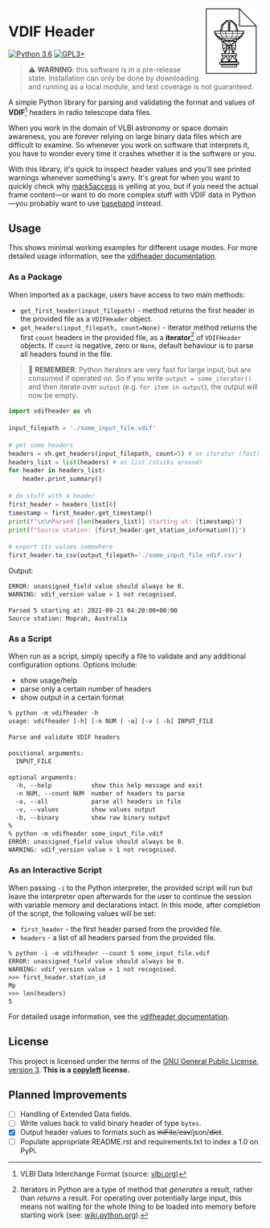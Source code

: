 <img align="right" src="docs/logo.png" style="padding:10px;width:20%;">

# VDIF Header

[![Python 3.6](https://img.shields.io/badge/python-3.6+-blue.svg)](https://www.python.org/downloads/release/python-360/) [![GPL3+](https://img.shields.io/badge/license-GPL3+-blue)](https://www.gnu.org/licenses/gpl-3.0.en.html)

> :warning: **WARNING**: this software is in a pre-release state. Installation can only be done by downloading and running as a local module, and test coverage is not guaranteed.

A simple Python library for parsing and validating the format and values of **VDIF**[^1] headers in radio telescope data files.

When you work in the domain of VLBI astronomy or space domain awareness, you are forever relying on large binary data files which are difficult to examine. So whenever you work on software that interprets it, you have to wonder every time it crashes whether it is the software or you. 

With this library, it's quick to inspect header values and you'll see printed warnings whenever something's awry. It's great for when you want to quickly check why [mark5access](https://safe.nrao.edu/wiki/bin/view/VLBA/Software#DiFX) is yelling at you, but if you need the actual frame content—or want to do more complex stuff with VDIF data in Python—you probably want to use [baseband](https://github.com/mhvk/baseband) instead.

[^1]: VLBI Data Interchange Format (source: [vlbi.org](https://vlbi.org/wp-content/uploads/2019/03/VDIF_specification_Release_1.1.1.pdf))

## Usage

This shows minimal working examples for different usage modes. For more detailed usage information, see the [vdifheader documentation](/docs).

### As a Package

When imported as a package, users have access to two main methods:

* `get_first_header(input_filepath)` - method returns the first header in the provided file as a `VDIFHeader` object.
* `get_headers(input_filepath, count=None)` - iterator method returns the first `count` headers in the provided file, as a **iterator**[^2] of `VDIFHeader` objects. If `count` is negative, zero or `None`, default behaviour is to parse all headers found in the file. 

> :brain: **REMEMBER**: Python iterators are very fast for large input, but are consumed if operated on. So if you write `output = some_iterator()` and then iterate over `output` (e.g. `for item in output`), the output will now be empty.

[^2]: Iterators in Python are a type of method that *generates* a result, rather than *returns* a result. For operating over potentially large input, this means not waiting for the whole thing to be loaded into memory before starting work (see: [wiki.python.org](https://wiki.python.org/moin/Iterator)).

```python
import vdifheader as vh

input_filepath = './some_input_file.vdif'

# get some headers
headers = vh.get_headers(input_filepath, count=5) # as iterator (fast)
headers_list = list(headers) # as list (sticks around)
for header in headers_list:
    header.print_summary()

# do stuff with a header
first_header = headers_list[0]
timestamp = first_header.get_timestamp()
print(f"\n\nParsed {len(headers_list)} starting at: {timestamp}")
print(f"Source station: {first_header.get_station_information()}")

# export its values somewhere
first_header.to_csv(output_filepath='./some_input_file_vdif.csv')
```
Output:
```
ERROR: unassigned_field value should always be 0.
WARNING: vdif_version value > 1 not recognised.

Parsed 5 starting at: 2021-09-21 04:20:00+00:00
Source station: Moprah, Australia
```

### As a Script

When run as a script, simply specify a file to validate and any additional configuration options. Options include:

* show usage/help
* parse only a certain number of headers
* show output in a certain format

```
% python -m vdifheader -h
usage: vdifheader [-h] [-n NUM | -a] [-v | -b] INPUT_FILE

Parse and validate VDIF headers

positional arguments:
  INPUT_FILE

optional arguments:
  -h, --help           show this help message and exit
  -n NUM, --count NUM  number of headers to parse
  -a, --all            parse all headers in file
  -v, --values         show values output
  -b, --binary         show raw binary output
%
% python -m vdifheader some_input_file.vdif
ERROR: unassigned_field value should always be 0.
WARNING: vdif_version value > 1 not recognised.
```

### As an Interactive Script

When passing `-i` to the Python interpreter, the provided script will run but leave the interpreter open afterwards for the user to continue the session with variable memory and declarations intact. In this mode, after completion of the script, the following values will be set:

* `first_header` - the first header parsed from the provided file.
* `headers` - a list of all headers parsed from the provided file.

```
% python -i -m vdifheader --count 5 some_input_file.vdif
ERROR: unassigned_field value should always be 0.
WARNING: vdif_version value > 1 not recognised.
>>> first_header.station_id
Mp
>>> len(headers)
5
```

For detailed usage information, see the [vdifheader documentation](/docs).

## License

This project is licensed under the terms of the [GNU General Public License, version 3](https://www.gnu.org/licenses/gpl-3.0.en.html). **This is a [copyleft](https://www.gnu.org/licenses/copyleft.en.html) license.**

## Planned Improvements

- [ ] Handling of Extended Data fields.
- [ ] Write values back to valid binary header of type `bytes`.
- [x] Output header values to formats such as ~~iniFile~~/~~csv~~/json/~~dict~~.
- [ ] Populate appropriate README.rst and requirements.txt to index a 1.0 on PyPi.
